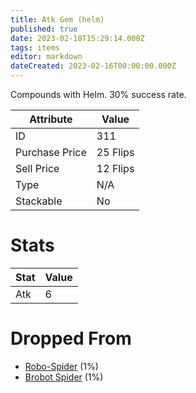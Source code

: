 ```yaml
---
title: Atk Gem (helm)
published: true
date: 2023-02-18T15:29:14.000Z
tags: items
editor: markdown
dateCreated: 2023-02-16T00:00:00.000Z
---
```


Compounds with Helm. 30% success rate.

|Attribute|Value|
|-|-|
|ID|311|
|Purchase Price|25 Flips|
|Sell Price|12 Flips|
|Type|N/A|
|Stackable|No|

# Stats
|Stat|Value|
|-|-|
|Atk|6|

# Dropped From
 * [Robo-Spider](/monsters/robo-spider.md) (1%)
 * [Brobot Spider](/monsters/brobot-spider.md) (1%)
